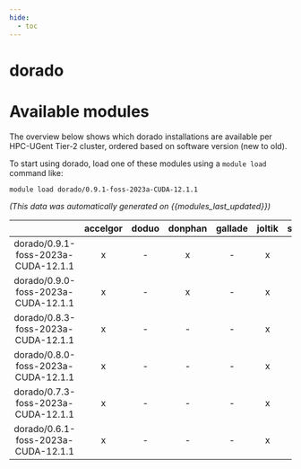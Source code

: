 ```yaml
---
hide:
  - toc
---
```


dorado
======

# Available modules


The overview below shows which dorado installations are available per HPC-UGent Tier-2 cluster, ordered based on software version (new to old).

To start using dorado, load one of these modules using a `module load` command like:

```shell
module load dorado/0.9.1-foss-2023a-CUDA-12.1.1
```

*(This data was automatically generated on {{modules_last_updated}})*  

| |accelgor|doduo|donphan|gallade|joltik|shinx|
| :---: | :---: | :---: | :---: | :---: | :---: | :---: |
|dorado/0.9.1-foss-2023a-CUDA-12.1.1|x|-|x|-|x|-|
|dorado/0.9.0-foss-2023a-CUDA-12.1.1|x|-|x|-|x|-|
|dorado/0.8.3-foss-2023a-CUDA-12.1.1|x|-|-|-|x|-|
|dorado/0.8.0-foss-2023a-CUDA-12.1.1|x|-|-|-|x|-|
|dorado/0.7.3-foss-2023a-CUDA-12.1.1|x|-|-|-|x|-|
|dorado/0.6.1-foss-2023a-CUDA-12.1.1|x|-|-|-|x|-|
